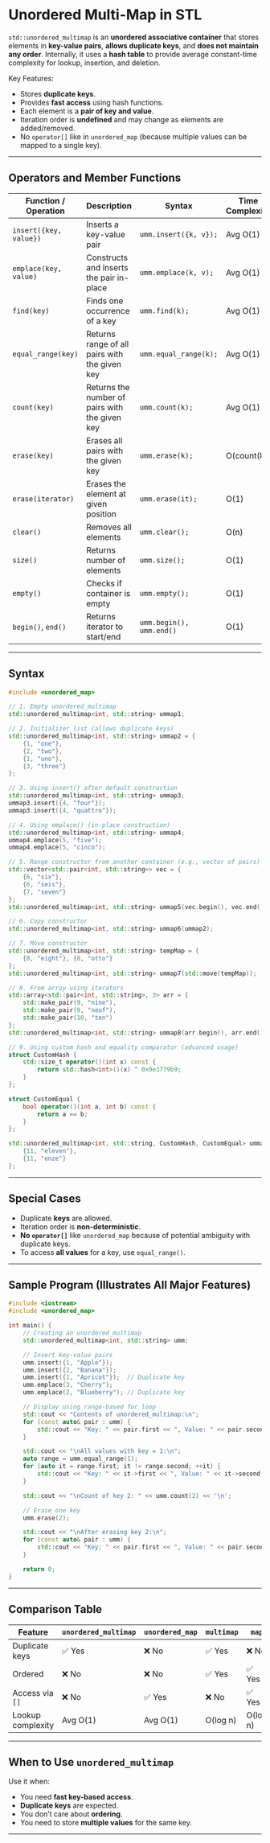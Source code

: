 # Unordered Multi-Map in STL

`std::unordered_multimap` is an **unordered associative container** that stores elements in **key-value pairs**, **allows duplicate keys**, and **does not maintain any order**. Internally, it uses a **hash table** to provide average constant-time complexity for lookup, insertion, and deletion.

Key Features:
- Stores **duplicate keys**.
- Provides **fast access** using hash functions.
- Each element is a **pair of key and value**.
- Iteration order is **undefined** and may change as elements are added/removed.
- No `operator[]` like in `unordered_map` (because multiple values can be mapped to a single key).

---
## Operators and Member Functions

| Function / Operation   | Description                                    | Syntax                   | Time Complexity | Example                     |
| ---------------------- | ---------------------------------------------- | ------------------------ | --------------- | --------------------------- |
| `insert({key, value})` | Inserts a key-value pair                       | `umm.insert({k, v});`    | Avg O(1)        | `umm.insert({1, "apple"});` |
| `emplace(key, value)`  | Constructs and inserts the pair in-place       | `umm.emplace(k, v);`     | Avg O(1)        | `umm.emplace(2, "banana");` |
| `find(key)`            | Finds one occurrence of a key                  | `umm.find(k);`           | Avg O(1)        | `auto it = umm.find(1);`    |
| `equal_range(key)`     | Returns range of all pairs with the given key  | `umm.equal_range(k);`    | Avg O(1)        | See below                   |
| `count(key)`           | Returns the number of pairs with the given key | `umm.count(k);`          | Avg O(1)        | `umm.count(1);`             |
| `erase(key)`           | Erases all pairs with the given key            | `umm.erase(k);`          | O(count(k))     | `umm.erase(1);`             |
| `erase(iterator)`      | Erases the element at given position           | `umm.erase(it);`         | O(1)            |                             |
| `clear()`              | Removes all elements                           | `umm.clear();`           | O(n)            |                             |
| `size()`               | Returns number of elements                     | `umm.size();`            | O(1)            |                             |
| `empty()`              | Checks if container is empty                   | `umm.empty();`           | O(1)            |                             |
| `begin()`, `end()`     | Returns iterator to start/end                  | `umm.begin(), umm.end()` | O(1)            |                             |

---
## Syntax

```cpp
#include <unordered_map>

// 1. Empty unordered_multimap
std::unordered_multimap<int, std::string> ummap1;

// 2. Initializer list (allows duplicate keys)
std::unordered_multimap<int, std::string> ummap2 = {
    {1, "one"},
    {2, "two"},
    {1, "uno"},
    {3, "three"}
};

// 3. Using insert() after default construction
std::unordered_multimap<int, std::string> ummap3;
ummap3.insert({4, "four"});
ummap3.insert({4, "quattro"});

// 4. Using emplace() (in-place construction)
std::unordered_multimap<int, std::string> ummap4;
ummap4.emplace(5, "five");
ummap4.emplace(5, "cinco");

// 5. Range constructor from another container (e.g., vector of pairs)
std::vector<std::pair<int, std::string>> vec = {
    {6, "six"},
    {6, "seis"},
    {7, "seven"}
};
std::unordered_multimap<int, std::string> ummap5(vec.begin(), vec.end());

// 6. Copy constructor
std::unordered_multimap<int, std::string> ummap6(ummap2);

// 7. Move constructor
std::unordered_multimap<int, std::string> tempMap = {
    {8, "eight"}, {8, "otto"}
};
std::unordered_multimap<int, std::string> ummap7(std::move(tempMap));  // tempMap is now empty

// 8. From array using iterators
std::array<std::pair<int, std::string>, 3> arr = {
    std::make_pair(9, "nine"),
    std::make_pair(9, "neuf"),
    std::make_pair(10, "ten")
};
std::unordered_multimap<int, std::string> ummap8(arr.begin(), arr.end());

// 9. Using custom hash and equality comparator (advanced usage)
struct CustomHash {
    std::size_t operator()(int x) const {
        return std::hash<int>()(x) ^ 0x9e3779b9;
    }
};

struct CustomEqual {
    bool operator()(int a, int b) const {
        return a == b;
    }
};

std::unordered_multimap<int, std::string, CustomHash, CustomEqual> ummap9 = {
    {11, "eleven"},
    {11, "onze"}
};
```

---
## Special Cases

- Duplicate **keys** are allowed.
- Iteration order is **non-deterministic**.
- **No `operator[]`** like `unordered_map` because of potential ambiguity with duplicate keys.
- To access **all values** for a key, use `equal_range()`.

---
## Sample Program (Illustrates All Major Features)

```cpp
#include <iostream>
#include <unordered_map>

int main() {
    // Creating an unordered_multimap
    std::unordered_multimap<int, std::string> umm;

    // Insert key-value pairs
    umm.insert({1, "Apple"});
    umm.insert({2, "Banana"});
    umm.insert({1, "Apricot"});  // Duplicate key
    umm.emplace(3, "Cherry");
    umm.emplace(2, "Blueberry"); // Duplicate key

    // Display using range-based for loop
    std::cout << "Contents of unordered_multimap:\n";
    for (const auto& pair : umm) {
        std::cout << "Key: " << pair.first << ", Value: " << pair.second << '\n';
    }

    std::cout << "\nAll values with key = 1:\n";
    auto range = umm.equal_range(1);
    for (auto it = range.first; it != range.second; ++it) {
        std::cout << "Key: " << it->first << ", Value: " << it->second << '\n';
    }

    std::cout << "\nCount of key 2: " << umm.count(2) << '\n';

    // Erase one key
    umm.erase(2);

    std::cout << "\nAfter erasing key 2:\n";
    for (const auto& pair : umm) {
        std::cout << "Key: " << pair.first << ", Value: " << pair.second << '\n';
    }

    return 0;
}
```

---
## Comparison Table

| Feature           | `unordered_multimap` | `unordered_map` | `multimap` | `map`    |
| ----------------- | -------------------- | --------------- | ---------- | -------- |
| Duplicate keys    | ✅ Yes                | ❌ No            | ✅ Yes      | ❌ No     |
| Ordered           | ❌ No                 | ❌ No            | ✅ Yes      | ✅ Yes    |
| Access via `[]`   | ❌ No                 | ✅ Yes           | ❌ No       | ✅ Yes    |
| Lookup complexity | Avg O(1)             | Avg O(1)        | O(log n)   | O(log n) |

---
## When to Use `unordered_multimap`

Use it when:
- You need **fast key-based access**.
- **Duplicate keys** are expected.
- You don’t care about **ordering**.
- You need to store **multiple values** for the same key.

---
